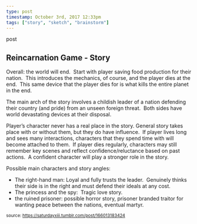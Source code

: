 ```yaml
---
type: post
timestamp: October 3rd, 2017 12:33pm
tags: ["story", "sketch", "brainstorm"]
---
```

post
## Reincarnation Game - Story ##
                    
Overall: the world will end.  Start with player saving food production for their nation.  This introduces the mechanics, of course, and the player dies at the end.  This same device that the player dies for is what kills the entire planet in the end.

The main arch of the story involves a childish leader of a nation defending their country (and pride) from an unseen foreign threat.  Both sides have world devastating devices at their disposal.

Player’s character never has a real place in the story. General story takes place with or without them, but they do have influence.  If player lives long and sees many interactions, characters that they spend time with will become attached to them.  If player dies regularly, characters may still remember key scenes and reflect confidence/reluctance based on past actions.  A confident character will play a stronger role in the story.

Possible main characters and story angles:
<ul><li>The right-hand man: Loyal and fully trusts the leader.  Genuinely thinks their side is in the right and must defend their ideals at any cost.<br/></li><li>The princess and the spy:  Tragic love story.</li><li>the ruined prisoner: possible horror story, prisoner branded traitor for wanting peace between the nations, eventual martyr.</li></ul>
                
                
                
                
                
                
                                
<small>source: https://saturdayxiii.tumblr.com/post/166013183424</small>